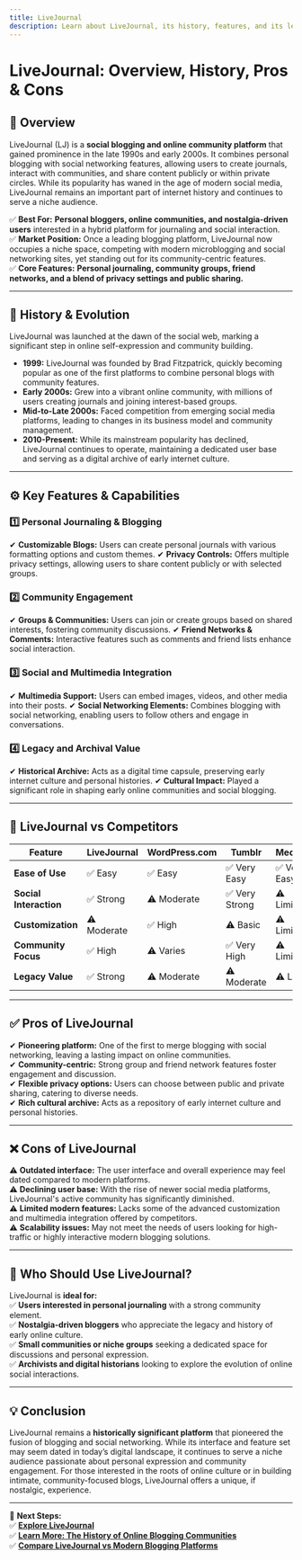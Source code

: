 ```yaml
---
title: LiveJournal
description: Learn about LiveJournal, its history, features, and its legacy as a social blogging platform.
---
```


# **LiveJournal: Overview, History, Pros & Cons**

## **📌 Overview**  
LiveJournal (LJ) is a **social blogging and online community platform** that gained prominence in the late 1990s and early 2000s. It combines personal blogging with social networking features, allowing users to create journals, interact with communities, and share content publicly or within private circles. While its popularity has waned in the age of modern social media, LiveJournal remains an important part of internet history and continues to serve a niche audience.

✅ **Best For:** **Personal bloggers, online communities, and nostalgia-driven users** interested in a hybrid platform for journaling and social interaction.  
✅ **Market Position:** Once a leading blogging platform, LiveJournal now occupies a niche space, competing with modern microblogging and social networking sites, yet standing out for its community-centric features.  
✅ **Core Features:** **Personal journaling, community groups, friend networks, and a blend of privacy settings and public sharing.**

---

## **📜 History & Evolution**  
LiveJournal was launched at the dawn of the social web, marking a significant step in online self-expression and community building.

- **1999:** LiveJournal was founded by Brad Fitzpatrick, quickly becoming popular as one of the first platforms to combine personal blogs with community features.
- **Early 2000s:** Grew into a vibrant online community, with millions of users creating journals and joining interest-based groups.
- **Mid-to-Late 2000s:** Faced competition from emerging social media platforms, leading to changes in its business model and community management.
- **2010-Present:** While its mainstream popularity has declined, LiveJournal continues to operate, maintaining a dedicated user base and serving as a digital archive of early internet culture.

---

## **⚙️ Key Features & Capabilities**

### **1️⃣ Personal Journaling & Blogging**
✔ **Customizable Blogs:** Users can create personal journals with various formatting options and custom themes.
✔ **Privacy Controls:** Offers multiple privacy settings, allowing users to share content publicly or with selected groups.

### **2️⃣ Community Engagement**
✔ **Groups & Communities:** Users can join or create groups based on shared interests, fostering community discussions.
✔ **Friend Networks & Comments:** Interactive features such as comments and friend lists enhance social interaction.

### **3️⃣ Social and Multimedia Integration**
✔ **Multimedia Support:** Users can embed images, videos, and other media into their posts.
✔ **Social Networking Elements:** Combines blogging with social networking, enabling users to follow others and engage in conversations.

### **4️⃣ Legacy and Archival Value**
✔ **Historical Archive:** Acts as a digital time capsule, preserving early internet culture and personal histories.
✔ **Cultural Impact:** Played a significant role in shaping early online communities and social blogging.

---

## **🔄 LiveJournal vs Competitors**

| Feature                 | LiveJournal        | WordPress.com      | Tumblr             | Medium            |
|-------------------------|--------------------|--------------------|--------------------|-------------------|
| **Ease of Use**         | ✅ Easy            | ✅ Easy            | ✅ Very Easy       | ✅ Very Easy      |
| **Social Interaction**  | ✅ Strong          | ⚠ Moderate        | ✅ Very Strong     | ⚠ Limited        |
| **Customization**       | ⚠ Moderate        | ✅ High            | ⚠ Basic           | ⚠ Limited        |
| **Community Focus**     | ✅ High            | ⚠ Varies          | ✅ Very High       | ⚠ Limited        |
| **Legacy Value**        | ✅ Strong          | ⚠ Moderate        | ⚠ Moderate        | ⚠ Low            |

---

## **✅ Pros of LiveJournal**  
✔ **Pioneering platform:** One of the first to merge blogging with social networking, leaving a lasting impact on online communities.  
✔ **Community-centric:** Strong group and friend network features foster engagement and discussion.  
✔ **Flexible privacy options:** Users can choose between public and private sharing, catering to diverse needs.  
✔ **Rich cultural archive:** Acts as a repository of early internet culture and personal histories.

---

## **❌ Cons of LiveJournal**  
⚠ **Outdated interface:** The user interface and overall experience may feel dated compared to modern platforms.  
⚠ **Declining user base:** With the rise of newer social media platforms, LiveJournal's active community has significantly diminished.  
⚠ **Limited modern features:** Lacks some of the advanced customization and multimedia integration offered by competitors.  
⚠ **Scalability issues:** May not meet the needs of users looking for high-traffic or highly interactive modern blogging solutions.

---

## **🎯 Who Should Use LiveJournal?**  
LiveJournal is **ideal for:**  
✅ **Users interested in personal journaling** with a strong community element.  
✅ **Nostalgia-driven bloggers** who appreciate the legacy and history of early online culture.  
✅ **Small communities or niche groups** seeking a dedicated space for discussions and personal expression.  
✅ **Archivists and digital historians** looking to explore the evolution of online social interactions.

---

## **💡 Conclusion**  
LiveJournal remains a **historically significant platform** that pioneered the fusion of blogging and social networking. While its interface and feature set may seem dated in today’s digital landscape, it continues to serve a niche audience passionate about personal expression and community engagement. For those interested in the roots of online culture or in building intimate, community-focused blogs, LiveJournal offers a unique, if nostalgic, experience.

---

🚀 **Next Steps:**  
✅ **[Explore LiveJournal](https://www.livejournal.com/)**  
✅ **[Learn More: The History of Online Blogging Communities](#)**  
✅ **[Compare LiveJournal vs Modern Blogging Platforms](#)**
